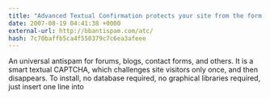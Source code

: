 ```yaml
---
title: "Advanced Textual Confirmation protects your site from the form spam"
date: 2007-08-19 04:41:38 +0000
external-url: http://bbantispam.com/atc/
hash: 7c70baffb5ca4f550379c7c6ea3afeee
---
```


An universal antispam for forums, blogs, contact forms, and others. It is a smart textual CAPTCHA, which challenges site visitors only once, and then disappears. To install, no database required, no graphical libraries required, just insert one line into
